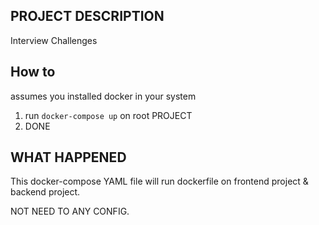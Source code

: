 ## PROJECT DESCRIPTION

Interview Challenges

## How to

assumes you installed docker in your system

1. run ```docker-compose up``` on root PROJECT
2. DONE

## WHAT HAPPENED

This docker-compose YAML file will run dockerfile on frontend project & backend project.

NOT NEED TO ANY CONFIG.

